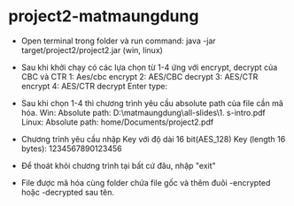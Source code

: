 # project2-matmaungdung
- Open terminal trong folder và run command:
    java -jar target/project2/project2.jar (win, linux)
    
- Sau khi khởi chạy có các lựa chọn từ 1-4 ứng với encrypt, decrypt của CBC và CTR
      1: Aes/cbc encrypt
      2: AES/CBC decrypt
      3: AES/CTR encrypt
      4: AES/CTR decrypt
      Enter type:
- Sau khi chọn 1-4 thì chương trình yêu cầu absolute path của file cần mã hóa.
    Win:
      Absolute path:
      D:\matmaungdung\all-slides\1. s-intro.pdf
    Linux:
      Absolute path:
      home/Documents/project2.pdf
- Chương trình yêu cầu nhập Key với độ dài 16 bit(AES_128)
        Key (length 16 bytes):
        1234567890123456
- Để thoát khỏi chương trình tại bất cứ đâu, nhập "exit"
- File được mã hóa cùng folder chứa file gốc và thêm đuôi -encrypted hoặc -decrypted sau tên.
  
 
